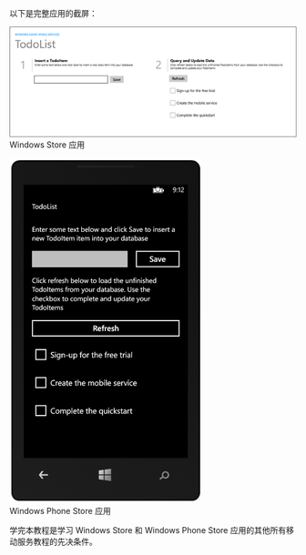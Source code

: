<tags ms.service=""
    ms.date=""
    wacn.date=""
    />

以下是完整应用的截屏：

![](./media/mobile-services-windows-universal-get-started/mobile-quickstart-completed.png)
<br/>
Windows Store 应用

![](./media/mobile-services-windows-universal-get-started/mobile-quickstart-completed-wp8.png)
<br/>Windows Phone Store 应用

学完本教程是学习 Windows Store 和 Windows Phone Store 应用的其他所有移动服务教程的先决条件。 
